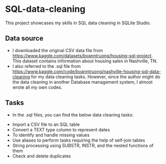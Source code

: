 # SQL-data-cleaning
This project showcases my skills in SQL data cleaning in SQLite Studio.

## Data source
- I downloaded the original CSV data file from https://www.kaggle.com/datasets/bvanntruong/housing-sql-project. This dataset contains information about housing sales in Nashville, TN.
- I also referred to the .sql file from https://www.kaggle.com/code/bvanntruong/nashville-housing-sql-data-cleaning for my data cleaning tasks. However, since the author might do the data cleaning in another Database management system, I almost wrote all my own codes. 

## Tasks 
- In the .sql files, you can find the below data cleaning tasks:
* Import a CSV file to an SQL table
* Convert a TEXT type column to represent dates
* To identify and handle missing values
* Use aliases to perform tasks requiring the help of self-join tables
* String processing using SUBSTR, INSTR, and the nested functions of them
* Check and delete duplicates
